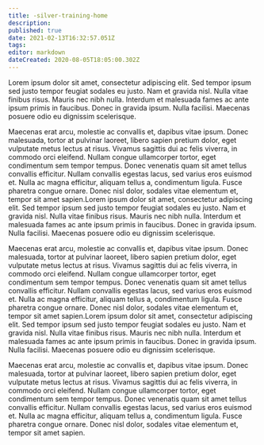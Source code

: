 ```yaml
---
title: -silver-training-home
description: 
published: true
date: 2021-02-13T16:32:57.051Z
tags: 
editor: markdown
dateCreated: 2020-08-05T18:05:00.302Z
---
```



Lorem ipsum dolor sit amet, consectetur adipiscing elit. Sed tempor ipsum sed justo tempor feugiat sodales eu justo. Nam et gravida nisl. Nulla vitae finibus risus. Mauris nec nibh nulla. Interdum et malesuada fames ac ante ipsum primis in faucibus. Donec in gravida ipsum. Nulla facilisi. Maecenas posuere odio eu dignissim scelerisque.

Maecenas erat arcu, molestie ac convallis et, dapibus vitae ipsum. Donec malesuada, tortor at pulvinar laoreet, libero sapien pretium dolor, eget vulputate metus lectus at risus. Vivamus sagittis dui ac felis viverra, in commodo orci eleifend. Nullam congue ullamcorper tortor, eget condimentum sem tempor tempus. Donec venenatis quam sit amet tellus convallis efficitur. Nullam convallis egestas lacus, sed varius eros euismod et. Nulla ac magna efficitur, aliquam tellus a, condimentum ligula. Fusce pharetra congue ornare. Donec nisl dolor, sodales vitae elementum et, tempor sit amet sapien.Lorem ipsum dolor sit amet, consectetur adipiscing elit. Sed tempor ipsum sed justo tempor feugiat sodales eu justo. Nam et gravida nisl. Nulla vitae finibus risus. Mauris nec nibh nulla. Interdum et malesuada fames ac ante ipsum primis in faucibus. Donec in gravida ipsum. Nulla facilisi. Maecenas posuere odio eu dignissim scelerisque.

Maecenas erat arcu, molestie ac convallis et, dapibus vitae ipsum. Donec malesuada, tortor at pulvinar laoreet, libero sapien pretium dolor, eget vulputate metus lectus at risus. Vivamus sagittis dui ac felis viverra, in commodo orci eleifend. Nullam congue ullamcorper tortor, eget condimentum sem tempor tempus. Donec venenatis quam sit amet tellus convallis efficitur. Nullam convallis egestas lacus, sed varius eros euismod et. Nulla ac magna efficitur, aliquam tellus a, condimentum ligula. Fusce pharetra congue ornare. Donec nisl dolor, sodales vitae elementum et, tempor sit amet sapien.Lorem ipsum dolor sit amet, consectetur adipiscing elit. Sed tempor ipsum sed justo tempor feugiat sodales eu justo. Nam et gravida nisl. Nulla vitae finibus risus. Mauris nec nibh nulla. Interdum et malesuada fames ac ante ipsum primis in faucibus. Donec in gravida ipsum. Nulla facilisi. Maecenas posuere odio eu dignissim scelerisque.

Maecenas erat arcu, molestie ac convallis et, dapibus vitae ipsum. Donec malesuada, tortor at pulvinar laoreet, libero sapien pretium dolor, eget vulputate metus lectus at risus. Vivamus sagittis dui ac felis viverra, in commodo orci eleifend. Nullam congue ullamcorper tortor, eget condimentum sem tempor tempus. Donec venenatis quam sit amet tellus convallis efficitur. Nullam convallis egestas lacus, sed varius eros euismod et. Nulla ac magna efficitur, aliquam tellus a, condimentum ligula. Fusce pharetra congue ornare. Donec nisl dolor, sodales vitae elementum et, tempor sit amet sapien.